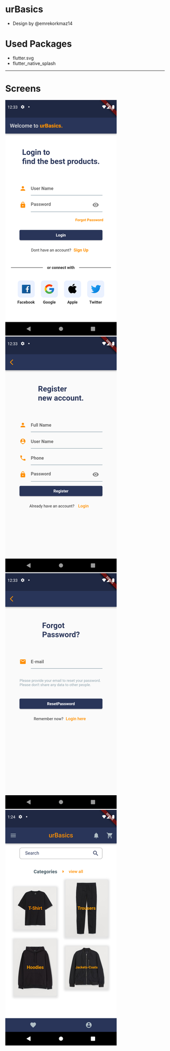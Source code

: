 # urBasics
- Design by @emrekorkmaz14

# Used Packages
- flutter.svg
- flutter_native_splash
 
****
# Screens
![screenshot](https://github.com/emrekorkmaz14/Flutter_Project1/blob/main/assets/images/login_page.png)
![screenshot](https://github.com/emrekorkmaz14/Flutter_Project1/blob/main/assets/images/signup_page.png)
![screenshot](https://github.com/emrekorkmaz14/Flutter_Project1/blob/main/assets/images/forgotpass_page.png)
![screenshot](https://github.com/emrekorkmaz14/Flutter_Project1/blob/main/assets/images/home_page.png)


